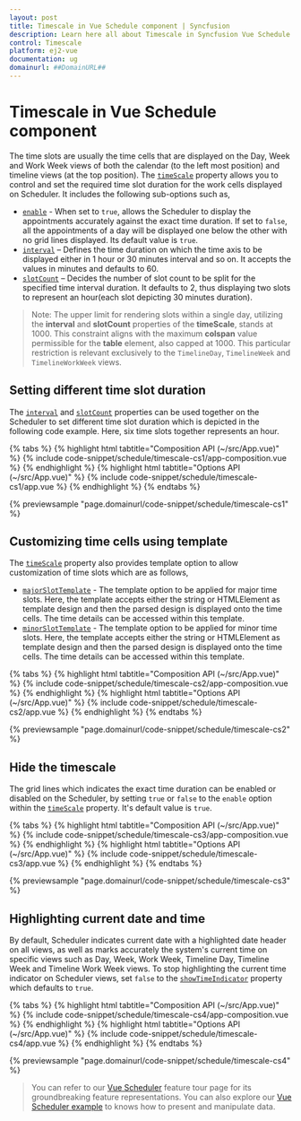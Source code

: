 ```yaml
---
layout: post
title: Timescale in Vue Schedule component | Syncfusion
description: Learn here all about Timescale in Syncfusion Vue Schedule component of Syncfusion Essential JS 2 and more.
control: Timescale 
platform: ej2-vue
documentation: ug
domainurl: ##DomainURL##
---
```


# Timescale in Vue Schedule component

The time slots are usually the time cells that are displayed on the Day, Week and Work Week views of both the calendar (to the left most position) and timeline views (at the top position). The [`timeScale`](../api/schedule/timeScale/) property allows you to control and set the required time slot duration for the work cells displayed on Scheduler. It includes the following sub-options such as,

* [`enable`](https://ej2.syncfusion.com/vue/documentation/api/schedule/timeScale/#enable) - When set to `true`, allows the Scheduler to display the appointments accurately against the exact time duration. If set to `false`, all the appointments of a day will be displayed one below the other with no grid lines displayed. Its default value is `true`.
* [`interval`](https://ej2.syncfusion.com/vue/documentation/api/schedule/timeScale/#interval) – Defines the time duration on which the time axis to be displayed either in 1 hour or 30 minutes interval and so on. It accepts the values in minutes and defaults to 60.
* [`slotCount`](https://ej2.syncfusion.com/vue/documentation/api/schedule/timeScale/#slotcount) – Decides the number of slot count to be split for the specified time interval duration. It defaults to 2, thus displaying two slots to represent an hour(each slot depicting 30 minutes duration).

>Note: The upper limit for rendering slots within a single day, utilizing the **interval** and **slotCount** properties of the **timeScale**, stands at 1000. This constraint aligns with the maximum **colspan** value permissible for the **table** element, also capped at 1000. This particular restriction is relevant exclusively to the `TimelineDay`, `TimelineWeek` and `TimelineWorkWeek` views.

## Setting different time slot duration

The [`interval`](https://ej2.syncfusion.com/vue/documentation/api/schedule/timeScale/#interval) and [`slotCount`](https://ej2.syncfusion.com/vue/documentation/api/schedule/timeScale/#slotcount) properties can be used together on the Scheduler to set different time slot duration which is depicted in the following code example. Here, six time slots together represents an hour.

{% tabs %}
{% highlight html tabtitle="Composition API (~/src/App.vue)" %}
{% include code-snippet/schedule/timescale-cs1/app-composition.vue %}
{% endhighlight %}
{% highlight html tabtitle="Options API (~/src/App.vue)" %}
{% include code-snippet/schedule/timescale-cs1/app.vue %}
{% endhighlight %}
{% endtabs %}
        
{% previewsample "page.domainurl/code-snippet/schedule/timescale-cs1" %}

## Customizing time cells using template

The [`timeScale`](../api/schedule/timeScale/) property also provides template option to allow customization of time slots which are as follows,

* [`majorSlotTemplate`](https://ej2.syncfusion.com/vue/documentation/api/schedule/timeScale/#majorslottemplate) - The template option to be applied for major time slots. Here, the template accepts either the string or HTMLElement as template design and then the parsed design is displayed onto the time cells. The time details can be accessed within this template.
* [`minorSlotTemplate`](https://ej2.syncfusion.com/vue/documentation/api/schedule/timeScale/#minorslottemplate) - The template option to be applied for minor time slots. Here, the template accepts either the string or HTMLElement as template design and then the parsed design is displayed onto the time cells. The time details can be accessed within this template.

{% tabs %}
{% highlight html tabtitle="Composition API (~/src/App.vue)" %}
{% include code-snippet/schedule/timescale-cs2/app-composition.vue %}
{% endhighlight %}
{% highlight html tabtitle="Options API (~/src/App.vue)" %}
{% include code-snippet/schedule/timescale-cs2/app.vue %}
{% endhighlight %}
{% endtabs %}
        
{% previewsample "page.domainurl/code-snippet/schedule/timescale-cs2" %}

## Hide the timescale

The grid lines which indicates the exact time duration can be enabled or disabled on the Scheduler, by setting `true` or `false` to the `enable` option within the [`timeScale`](../api/schedule/timeScale/) property. It's default value is `true`.

{% tabs %}
{% highlight html tabtitle="Composition API (~/src/App.vue)" %}
{% include code-snippet/schedule/timescale-cs3/app-composition.vue %}
{% endhighlight %}
{% highlight html tabtitle="Options API (~/src/App.vue)" %}
{% include code-snippet/schedule/timescale-cs3/app.vue %}
{% endhighlight %}
{% endtabs %}
        
{% previewsample "page.domainurl/code-snippet/schedule/timescale-cs3" %}

## Highlighting current date and time

By default, Scheduler indicates current date with a highlighted date header on all views, as well as marks accurately the system's current time on specific views such as Day, Week, Work Week, Timeline Day, Timeline Week and Timeline Work Week views. To stop highlighting the current time indicator on Scheduler views, set `false` to the [`showTimeIndicator`](../api/schedule/#showtimeindicator) property which defaults to `true`.

{% tabs %}
{% highlight html tabtitle="Composition API (~/src/App.vue)" %}
{% include code-snippet/schedule/timescale-cs4/app-composition.vue %}
{% endhighlight %}
{% highlight html tabtitle="Options API (~/src/App.vue)" %}
{% include code-snippet/schedule/timescale-cs4/app.vue %}
{% endhighlight %}
{% endtabs %}
        
{% previewsample "page.domainurl/code-snippet/schedule/timescale-cs4" %}

> You can refer to our [Vue Scheduler](https://www.syncfusion.com/vue-components/vue-scheduler) feature tour page for its groundbreaking feature representations. You can also explore our [Vue Scheduler example](https://ej2.syncfusion.com/vue/demos/#/material/schedule/overview.html) to knows how to present and manipulate data.